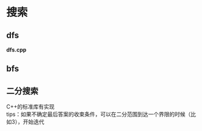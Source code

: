 # 搜索

## dfs
**dfs.cpp**

## bfs

## 二分搜索
C++的标准库有实现  
tips：如果不确定最后答案的收束条件，可以在二分范围到达一个界限的时候（比如3），开始迭代